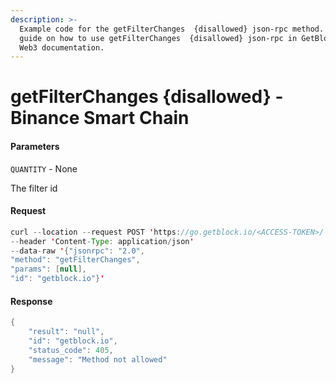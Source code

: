 ```yaml
---
description: >-
  Example code for the getFilterChanges  {disallowed} json-rpc method. Сomplete
  guide on how to use getFilterChanges  {disallowed} json-rpc in GetBlock.io
  Web3 documentation.
---
```


# getFilterChanges {disallowed} - Binance Smart Chain

#### Parameters

`QUANTITY` - None

The filter id

#### Request

```java
curl --location --request POST 'https://go.getblock.io/<ACCESS-TOKEN>/' 
--header 'Content-Type: application/json' 
--data-raw '{"jsonrpc": "2.0",
"method": "getFilterChanges",
"params": [null],
"id": "getblock.io"}'
```

#### Response

```java
{
    "result": "null",
    "id": "getblock.io",
    "status_code": 405,
    "message": "Method not allowed"
}
```
